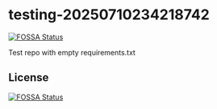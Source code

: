 # testing-20250710234218742
[![FOSSA Status](https://app.fossa.com/api/projects/git%2Bgithub.com%2Fkirogum%2Ftesting-20250710234218742.svg?type=shield)](https://app.fossa.com/projects/git%2Bgithub.com%2Fkirogum%2Ftesting-20250710234218742?ref=badge_shield)

Test repo with empty requirements.txt


## License
[![FOSSA Status](https://app.fossa.com/api/projects/git%2Bgithub.com%2Fkirogum%2Ftesting-20250710234218742.svg?type=large)](https://app.fossa.com/projects/git%2Bgithub.com%2Fkirogum%2Ftesting-20250710234218742?ref=badge_large)